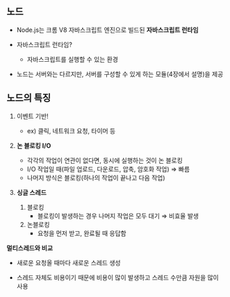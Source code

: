 ## 노드

- Node.js는 크롬 V8 자바스크립트 엔진으로 빌드된 **자바스크립트 런타임**

- 자바스크립트 런타임?

  - 자바스크립트를 실행할 수 있는 환경

- 노드는 서버와는 다르지만, 서버를 구성할 수 있게 하는 모듈(4장에서 설명)을 제공

  



## 노드의 특징

1. 이벤트 기반!
   - ex) 클릭, 네트워크 요청, 타이머 등

2. **논 블로킹 I/O**
   - 각각의 작업이 연관이 없다면, 동시에 실행하는 것이 논 블로킹
   - I/O 작업일 때(파일 업로드, 다운로드, 압축, 암호화 작업) ⇒ 빠름
   - 나머지 방식은 블로킹(하나의 작업이 끝나고 다음 작업)

3. **싱글 스레드**

   1. 블로킹
      - 블로킹이 발생하는 경우 나머지 작업은 모두 대기 ⇒ 비효율 발생
   2. 논블로킹
      - 요청을 먼저 받고, 완료될 때 응답함

   

 **멀티스레드와 비교**

   - 새로운 요청올 때마다 새로운 스레드 생성

   - 스레드 자체도 비용이기 때문에 비용이 많이 발생하고 스레드 수만큼 자원을 많이 사용



